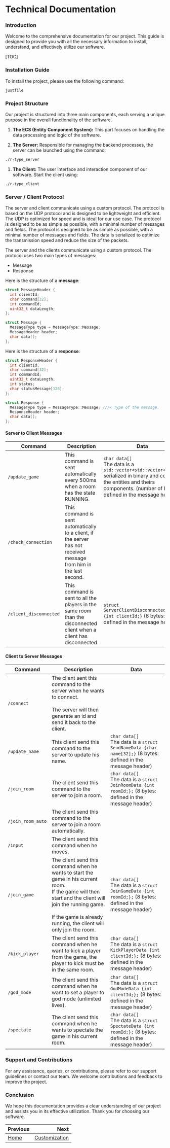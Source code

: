 # Technical Documentation

### Introduction

Welcome to the comprehensive documentation for our project. This guide is designed to provide you with all the necessary
information to install, understand, and effectively utilize our software.

[TOC]

### Installation Guide

To install the project, please use the following command:

```bash
justfile
```

### Project Structure

Our project is structured into three main components, each serving a unique purpose in the overall functionality of the
software.

1. **The ECS (Entity Component System):** This part focuses on handling the data processing and logic of the software.

2. **The Server:** Responsible for managing the backend processes, the server can be launched using the command:

```bash
./r-type_server
```

1. **The Client:** The user interface and interaction component of our software. Start the client using:

```bash
./r-type_client
```

### Server / Client Protocol

The server and client communicate using a custom protocol. The protocol is based on the UDP protocol and is designed to
be lightweight and efficient.
The UDP is optimized for speed and is ideal for our use case. The protocol is designed to be as simple as possible, with
a minimal number of messages and fields.
The protocol is designed to be as simple as possible, with a minimal number of messages and fields.
The data is serialized to optimize the transmission speed and reduce the size of the packets.

The server and the clients communicate using a custom protocol. The protocol uses two main types of messages:

- Message
- Response

Here is the structure of a **message**:

```cpp
struct MessageHeader {
  int clientId;
  char command[32];
  int commandId;
  uint32_t dataLength;
};

struct Message {
  MessageType type = MessageType::Message;
  MessageHeader header;
  char data[];
};
```

Here is the structure of a **response**:

```cpp
struct ResponseHeader {
  int clientId;
  char command[32];
  int commandId;
  uint32_t dataLength;
  int status;
  char statusMessage[128];
};

struct Response {
  MessageType type = MessageType::Message; ///< Type of the message.
  ResponseHeader header;
  char data[];
};
```

#### Server to Client Messages

| Command                | Description                                                                                                           | Data                                                                                                                                                                                  |
|------------------------|-----------------------------------------------------------------------------------------------------------------------|---------------------------------------------------------------------------------------------------------------------------------------------------------------------------------------|
| `/update_game`         | This command is sent automatically every 500ms when a room has the state RUNNING.                                     | `char data[]`<br>The data is a `std::vector<std::vector<char>>` serialized in binary and contains the entities and theirs components. (number of bytes defined in the message header) |
| `/check_connection`    | This command is sent automatically to a client, if the server has not received message from him in the last second.   |                                                                                                                                                                                       |
| `/client_disconnected` | This command is sent to all the players in the same room than the disconnected client when a client has disconnected. | `struct ServerClientDisconnectedData {int clientId;}` (8 bytes: defined in the message header)                                                                                        |                      |

#### Client to Server Messages

| Command           | Description                                                                                                                                                                                                                            | Data                                                                                                             |
|-------------------|----------------------------------------------------------------------------------------------------------------------------------------------------------------------------------------------------------------------------------------|------------------------------------------------------------------------------------------------------------------|
| `/connect`        | The client sent this command to the server when he wants to connect. <br><br>The server will then generate an id and send it back to the client.                                                                                       |                                                                                                                  |
| `/update_name`    | This client send this command to the server to update his name.                                                                                                                                                                        | `char data[]`<br>The data is a `struct SendNameData {char name[32];}` (8 bytes: defined in the message header)   |
| `/join_room`      | The client send this command to the server to join a room.                                                                                                                                                                             | `char data[]`<br>The data is a `struct JoinRoomData {int roomId;};` (8 bytes: defined in the message header)     |
| `/join_room_auto` | The client send this command to the server to join a room automatically.                                                                                                                                                               |                                                                                                                  |
| `/input`          | The client send this command when he moves.                                                                                                                                                                                            |                                                                                                                  |
| `/join_game`      | The client send this command when he wants to start the game in his current room.<br>If the game will then start and the client will join the running game.<br><br>If the game is already running, the client will only join the room. | `char data[]`<br>The data is a `struct JoinGameData {int roomId;};` (8 bytes: defined in the message header)     |
| `/kick_player`    | The client send this command when he want to kick a player from the game, the player to kick must be in the same room.                                                                                                                 | `char data[]`<br>The data is a `struct KickPlayerData {int clientId;};` (8 bytes: defined in the message header) |
| `/god_mode`       | The client send this command when he want to set a player to god mode (unlimited lives).                                                                                                                                               | `char data[]`<br>The data is a `struct GodModeData {int clientId;};` (8 bytes: defined in the message header)    |
| `/spectate`       | The client send this command when he wants to spectate the game in his current room.                                                                                                                                                   | `char data[]`<br>The data is a `struct SpectateData {int roomId;};` (8 bytes: defined in the message header)     |

### Support and Contributions

For any assistance, queries, or contributions, please refer to our support guidelines or contact our team. We welcome
contributions and feedback to improve the project.

### Conclusion

We hope this documentation provides a clear understanding of our project and assists you in its effective utilization.
Thank you for choosing our software.

<div class="section_buttons">

| Previous          |                              Next |
|:------------------|----------------------------------:|
| [Home](README.md) | [Customization](customization.md) |

</div>
